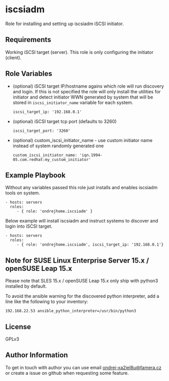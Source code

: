 iscsiadm
=========

Role for installing and setting up iscsiadm iSCSI initiator.

Requirements
------------

Working iSCSI target (server). This role is only configuring the initiator (client).

Role Variables
--------------

  - (optional) iSCSI target IP/hostname agains which role will run discovery and login. If this is not specified 
    the role will only install the utilities for initiator and detect initiator WWN generated by system that will
    be stored in `iscsi_initiator_name` variable for each system.

    ```
    iscsi_target_ip: '192.168.0.1'
    ```

  - (optional) iSCSI target tcp port (defaults to 3260)

    ```
    iscsi_target_port: '3260'
    ```

  - (optional) custom_iscsi_initiator_name - use custom initiator name instead of system randomly generated one

    ```
    custom_iscsi_initiator_name: 'iqn.1994-05.com.redhat:my_custom_initiator'
    ```

Example Playbook
----------------

Without any variables passed this role just installs and enables iscsiadm tools on system.

    - hosts: servers
      roles:
         - { role: 'ondrejhome.iscsiadm' }

Below example will install iscsiadm and instruct systems to discover and login into iSCSI target.

    - hosts: servers
      roles:
         - { role: 'ondrejhome.iscsiadm', iscsi_target_ip: '192.168.0.1'}

Note for SUSE Linux Enterprise Server 15.x / openSUSE Leap 15.x
-------

Please note that SLES 15.x / openSUSE Leap 15.x only ship with python3 installed by default.

To avoid the ansible warning for the discovered python interpreter, add a line like the following to your inventory:
```
192.168.22.53 ansible_python_interpreter=/usr/bin/python3
```

License
-------

GPLv3

Author Information
------------------

To get in touch with author you can use email ondrej-xa2iel8u@famera.cz or create a issue on github when requesting some feature.
